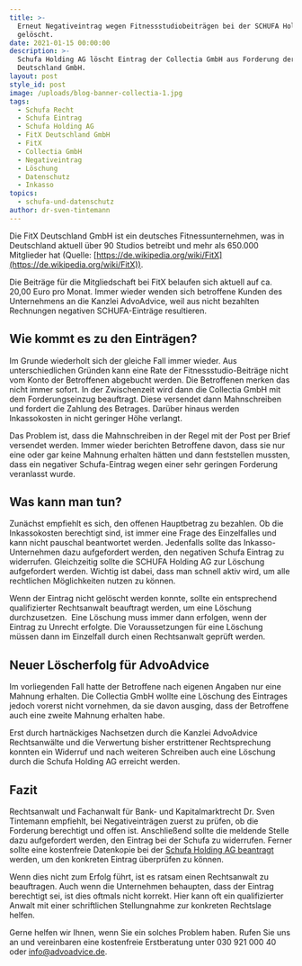 ```yaml
---
title: >-
  Erneut Negativeintrag wegen Fitnessstudiobeiträgen bei der SCHUFA Holding AG
  gelöscht.
date: 2021-01-15 00:00:00
description: >-
  Schufa Holding AG löscht Eintrag der Collectia GmbH aus Forderung der FitX 
  Deutschland GmbH.
layout: post
style_id: post
image: /uploads/blog-banner-collectia-1.jpg
tags:
  - Schufa Recht
  - Schufa Eintrag
  - Schufa Holding AG
  - FitX Deutschland GmbH
  - FitX
  - Collectia GmbH
  - Negativeintrag
  - Löschung
  - Datenschutz
  - Inkasso
topics:
  - schufa-und-datenschutz
author: dr-sven-tintemann
---
```


Die FitX Deutschland GmbH ist ein deutsches Fitnessunternehmen, was in Deutschland aktuell über 90 Studios betreibt und mehr als 650.000 Mitglieder hat (Quelle: [https://de.wikipedia.org/wiki/FitX](https://de.wikipedia.org/wiki/FitX)).

Die Beiträge für die Mitgliedschaft bei FitX belaufen sich aktuell auf ca. 20,00 Euro pro Monat. Immer wieder wenden sich betroffene Kunden des Unternehmens an die Kanzlei AdvoAdvice, weil aus nicht bezahlten Rechnungen negativen SCHUFA-Einträge resultieren.

## **Wie kommt es zu den Einträgen?**

Im Grunde wiederholt sich der gleiche Fall immer wieder. Aus unterschiedlichen Gründen kann eine Rate der Fitnessstudio-Beiträge nicht vom Konto der Betroffenen abgebucht werden. Die Betroffenen merken das nicht immer sofort. In der Zwischenzeit wird dann die Collectia GmbH mit dem Forderungseinzug beauftragt. Diese versendet dann Mahnschreiben und fordert die Zahlung des Betrages. Darüber hinaus werden Inkassokosten in nicht geringer Höhe verlangt.

Das Problem ist, dass die Mahnschreiben in der Regel mit der Post per Brief versendet werden. Immer wieder berichten Betroffene davon, dass sie nur eine oder gar keine Mahnung erhalten hätten und dann feststellen mussten, dass ein negativer Schufa-Eintrag wegen einer sehr geringen Forderung veranlasst wurde.

## **Was kann man tun?**

Zunächst empfiehlt es sich, den offenen Hauptbetrag zu bezahlen. Ob die Inkassokosten berechtigt sind, ist immer eine Frage des Einzelfalles und kann nicht pauschal beantwortet werden. Jedenfalls sollte das Inkasso-Unternehmen dazu aufgefordert werden, den negativen Schufa Eintrag zu widerrufen. Gleichzeitig sollte die SCHUFA Holding AG zur Löschung aufgefordert werden. Wichtig ist dabei, dass man schnell aktiv wird, um alle rechtlichen Möglichkeiten nutzen zu können.

Wenn der Eintrag nicht gelöscht werden konnte, sollte ein entsprechend qualifizierter Rechtsanwalt beauftragt werden, um eine Löschung durchzusetzen. &nbsp;Eine Löschung muss immer dann erfolgen, wenn der Eintrag zu Unrecht erfolgte. Die Voraussetzungen für eine Löschung müssen dann im Einzelfall durch einen Rechtsanwalt geprüft werden.

## Neuer Löscherfolg für AdvoAdvice

Im vorliegenden Fall hatte der Betroffene nach eigenen Angaben nur eine Mahnung erhalten. Die Collectia GmbH wollte eine Löschung des Eintrages jedoch vorerst nicht vornehmen, da sie davon ausging, dass der Betroffene auch eine zweite Mahnung erhalten habe.

Erst durch hartnäckiges Nachsetzen durch die Kanzlei AdvoAdvice Rechtsanwälte und die Verwertung bisher erstrittener Rechtsprechung konnten ein Widerruf und nach weiteren Schreiben auch eine Löschung durch die Schufa Holding AG erreicht werden.

## **Fazit**

Rechtsanwalt und Fachanwalt für Bank- und Kapitalmarktrecht Dr. Sven Tintemann empfiehlt, bei Negativeinträgen zuerst zu prüfen, ob die Forderung berechtigt und offen ist. Anschlie&szlig;end sollte die meldende Stelle dazu aufgefordert werden, den Eintrag bei der Schufa zu widerrufen. Ferner sollte eine kostenfreie Datenkopie bei der [Schufa Holding AG beantragt](https://www.meineschufa.de/site-11_3_1?dako_token=3875e4f20285d1ed1b9cd5b5d897943f926d18c199d665dea7a3a2f695b2edac&amp;time=1610550609) werden, um den konkreten Eintrag überprüfen zu können.

Wenn dies nicht zum Erfolg führt, ist es ratsam einen Rechtsanwalt zu beauftragen. Auch wenn die Unternehmen behaupten, dass der Eintrag berechtigt sei, ist dies oftmals nicht korrekt. Hier kann oft ein qualifizierter Anwalt mit einer schriftlichen Stellungnahme zur konkreten Rechtslage helfen.&nbsp;

Gerne helfen wir Ihnen, wenn Sie ein solches Problem haben. Rufen Sie uns an und vereinbaren eine kostenfreie Erstberatung unter 030 921 000 40 oder info@advoadvice.de.
